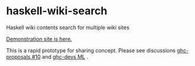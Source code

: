 # haskell-wiki-search
Haskell wiki contents search for multiple wiki sites

  [Demonstration site is here.][1]

This is a rapid prototype for sharing concept.
Please see discussions [ghc-proposals #10][2] and [ghc-devs ML][3] .

[1]: https://takenobu-hs.github.io/haskell-wiki-search/
[2]: https://github.com/ghc-proposals/ghc-proposals/pull/10
[3]: https://mail.haskell.org/pipermail/ghc-devs/2016-September/012830.html
